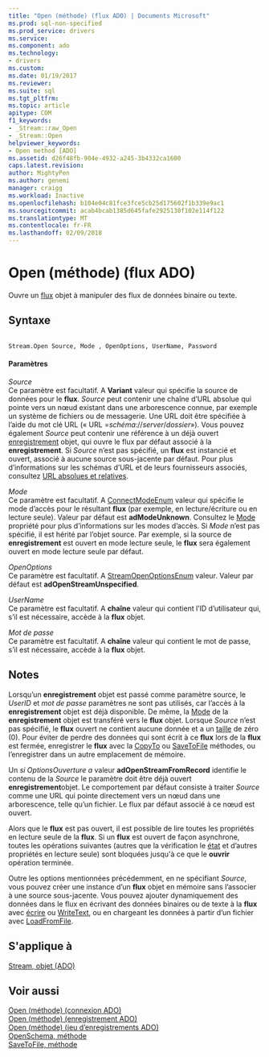 ```yaml
---
title: "Open (méthode) (flux ADO) | Documents Microsoft"
ms.prod: sql-non-specified
ms.prod_service: drivers
ms.service: 
ms.component: ado
ms.technology:
- drivers
ms.custom: 
ms.date: 01/19/2017
ms.reviewer: 
ms.suite: sql
ms.tgt_pltfrm: 
ms.topic: article
apitype: COM
f1_keywords:
- _Stream::raw_Open
- _Stream::Open
helpviewer_keywords:
- Open method [ADO]
ms.assetid: d26f48fb-904e-4932-a245-3b4332ca1600
caps.latest.revision: 
author: MightyPen
ms.author: genemi
manager: craigg
ms.workload: Inactive
ms.openlocfilehash: b104e04c81fce3fce5cb25d175602f1b339e9ac1
ms.sourcegitcommit: acab4bcab1385d645fafe2925130f102e114f122
ms.translationtype: MT
ms.contentlocale: fr-FR
ms.lasthandoff: 02/09/2018
---
```

# <a name="open-method-ado-stream"></a>Open (méthode) (flux ADO)
Ouvre un [flux](../../../ado/reference/ado-api/stream-object-ado.md) objet à manipuler des flux de données binaire ou texte.  
  
## <a name="syntax"></a>Syntaxe  
  
```  
  
Stream.Open Source, Mode , OpenOptions, UserName, Password  
```  
  
#### <a name="parameters"></a>Paramètres  
 *Source*  
 Ce paramètre est facultatif. A **Variant** valeur qui spécifie la source de données pour le **flux**. *Source* peut contenir une chaîne d’URL absolue qui pointe vers un nœud existant dans une arborescence connue, par exemple un système de fichiers ou de messagerie. Une URL doit être spécifiée à l’aide du mot clé URL (« URL =*schéma*://*server*/*dossier*»). Vous pouvez également *Source* peut contenir une référence à un déjà ouvert [enregistrement](../../../ado/reference/ado-api/record-object-ado.md) objet, qui ouvre le flux par défaut associé à la **enregistrement**. Si *Source* n’est pas spécifié, un **flux** est instancié et ouvert, associé à aucune source sous-jacente par défaut. Pour plus d’informations sur les schémas d’URL et de leurs fournisseurs associés, consultez [URL absolues et relatives](../../../ado/guide/data/absolute-and-relative-urls.md).  
  
 *Mode*  
 Ce paramètre est facultatif. A [ConnectModeEnum](../../../ado/reference/ado-api/connectmodeenum.md) valeur qui spécifie le mode d’accès pour le résultant **flux** (par exemple, en lecture/écriture ou en lecture seule). Valeur par défaut est **adModeUnknown**. Consultez le [Mode](../../../ado/reference/ado-api/mode-property-ado.md) propriété pour plus d’informations sur les modes d’accès. Si *Mode* n’est pas spécifié, il est hérité par l’objet source. Par exemple, si la source de **enregistrement** est ouvert en mode lecture seule, le **flux** sera également ouvert en mode lecture seule par défaut.  
  
 *OpenOptions*  
 Ce paramètre est facultatif. A [StreamOpenOptionsEnum](../../../ado/reference/ado-api/streamopenoptionsenum.md) valeur. Valeur par défaut est **adOpenStreamUnspecified**.  
  
 *UserName*  
 Ce paramètre est facultatif. A **chaîne** valeur qui contient l’ID d’utilisateur qui, s’il est nécessaire, accède à la **flux** objet.  
  
 *Mot de passe*  
 Ce paramètre est facultatif. A **chaîne** valeur qui contient le mot de passe, s’il est nécessaire, accède à la **flux** objet.  
  
## <a name="remarks"></a>Notes  
 Lorsqu’un **enregistrement** objet est passé comme paramètre source, le *UserID* et *mot de passe* paramètres ne sont pas utilisés, car l’accès à la **enregistrement** objet est déjà disponible. De même, la [Mode](../../../ado/reference/ado-api/mode-property-ado.md) de la **enregistrement** objet est transféré vers le **flux** objet. Lorsque *Source* n’est pas spécifié, le **flux** ouvert ne contient aucune donnée et a un [taille](../../../ado/reference/ado-api/size-property-ado-stream.md) de zéro (0). Pour éviter de perdre des données qui sont écrit à ce **flux** lors de la **flux** est fermée, enregistrer le **flux** avec la [CopyTo](../../../ado/reference/ado-api/copyto-method-ado.md) ou [ SaveToFile](../../../ado/reference/ado-api/savetofile-method.md) méthodes, ou l’enregistrer dans un autre emplacement de mémoire.  
  
 Un *si OptionsOuverture a* valeur **adOpenStreamFromRecord** identifie le contenu de la *Source* le paramètre doit être déjà ouvert **enregistrement**objet. Le comportement par défaut consiste à traiter *Source* comme une URL qui pointe directement vers un nœud dans une arborescence, telle qu’un fichier. Le flux par défaut associé à ce nœud est ouvert.  
  
 Alors que le **flux** est pas ouvert, il est possible de lire toutes les propriétés en lecture seule de la **flux**. Si un **flux** est ouvert de façon asynchrone, toutes les opérations suivantes (autres que la vérification le [état](../../../ado/reference/ado-api/state-property-ado.md) et d’autres propriétés en lecture seule) sont bloquées jusqu'à ce que le **ouvrir** opération terminée.  
  
 Outre les options mentionnées précédemment, en ne spécifiant *Source*, vous pouvez créer une instance d’un **flux** objet en mémoire sans l’associer à une source sous-jacente. Vous pouvez ajouter dynamiquement des données dans le flux en écrivant des données binaires ou de texte à la **flux** avec [écrire](../../../ado/reference/ado-api/write-method.md) ou [WriteText](../../../ado/reference/ado-api/writetext-method.md), ou en chargeant les données à partir d’un fichier avec [ LoadFromFile](../../../ado/reference/ado-api/loadfromfile-method-ado.md).  
  
## <a name="applies-to"></a>S'applique à  
 [Stream, objet (ADO)](../../../ado/reference/ado-api/stream-object-ado.md)  
  
## <a name="see-also"></a>Voir aussi  
 [Open (méthode) (connexion ADO)](../../../ado/reference/ado-api/open-method-ado-connection.md)   
 [Open (méthode) (enregistrement ADO)](../../../ado/reference/ado-api/open-method-ado-record.md)   
 [Open (méthode) (jeu d’enregistrements ADO)](../../../ado/reference/ado-api/open-method-ado-recordset.md)   
 [OpenSchema, méthode](../../../ado/reference/ado-api/openschema-method.md)   
 [SaveToFile, méthode](../../../ado/reference/ado-api/savetofile-method.md)
